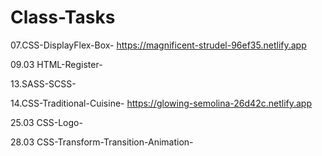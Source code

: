 # Class-Tasks

07.CSS-DisplayFlex-Box- https://magnificent-strudel-96ef35.netlify.app

09.03 HTML-Register- 

13.SASS-SCSS- 

14.CSS-Traditional-Cuisine- https://glowing-semolina-26d42c.netlify.app

25.03 CSS-Logo-

28.03 CSS-Transform-Transition-Animation-

